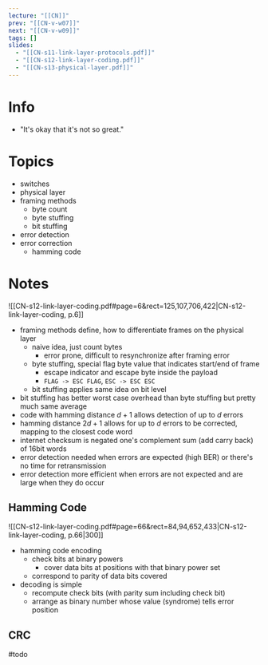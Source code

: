 ```yaml
---
lecture: "[[CN]]"
prev: "[[CN-v-w07]]"
next: "[[CN-v-w09]]"
tags: []
slides:
  - "[[CN-s11-link-layer-protocols.pdf]]"
  - "[[CN-s12-link-layer-coding.pdf]]"
  - "[[CN-s13-physical-layer.pdf]]"
---
```



# Info
- "It's okay that it's not so great."


# Topics
- switches
- physical layer
- framing methods
	- byte count
	- byte stuffing
	- bit stuffing
- error detection
- error correction
	- hamming code


# Notes
![[CN-s12-link-layer-coding.pdf#page=6&rect=125,107,706,422|CN-s12-link-layer-coding, p.6]] 
- framing methods define, how to differentiate frames on the physical layer
	- naive idea, just count bytes
		- error prone, difficult to resynchronize after framing error
	- byte stuffing, special flag byte value that indicates start/end of frame
    	- escape indicator and escape byte inside the payload
    	- `FLAG -> ESC FLAG`, `ESC -> ESC ESC` 
	- bit stuffing applies same idea on bit level
- bit stuffing has better worst case overhead than byte stuffing but pretty much same average
- code with hamming distance $d + 1$ allows detection of up to $d$ errors
- hamming distance $2d + 1$ allows for up to $d$ errors to be corrected, mapping to the closest code word
- internet checksum is negated one's complement sum (add carry back) of 16bit words 
- error detection needed when errors are expected (high BER) or there's no time for retransmission
- error detection more efficient when errors are not expected and are large when they do occur

## Hamming Code
![[CN-s12-link-layer-coding.pdf#page=66&rect=84,94,652,433|CN-s12-link-layer-coding, p.66|300]]
- hamming code encoding
	- check bits at binary powers
    	- cover data bits at positions with that binary power set
	- correspond to parity of data bits covered
- decoding is simple
	- recompute check bits (with parity sum including check bit)
	- arrange as binary number whose value (syndrome) tells error position

## CRC
#todo 